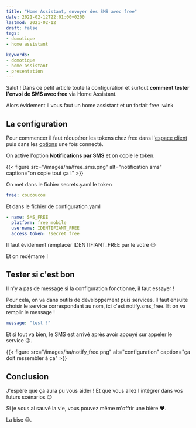 ```yaml
---
title: "Home Assistant, envoyer des SMS avec free"
date: 2021-02-12T22:01:00+0200
lastmod: 2021-02-12
draft: false
tags:
- domotique
- home assistant

keywords:
- domotique
- home assistant
- presentation
---
```


Salut ! Dans ce petit article toute la configuration et surtout **comment tester l'envoi de SMS avec free** via Home Assistant.

Alors évidement il vous faut un home assistant et un forfait free :wink

## La configuration

Pour commencer il faut récupérer les tokens chez free dans l'[espace client](https://mobile.free.fr/account/) puis dans les [options](https://mobile.free.fr/account/mes-options) une fois connecté.

On active l'option **Notifications par SMS** et on copie le token.

{{< figure src="/images/ha/free_sms.png" alt="notification sms" caption="on copie tout ça !" >}}

On met dans le fichier secrets.yaml le token

```yaml
free: coucoucou
```

Et dans le fichier de configuration.yaml

```yaml
- name: SMS_FREE
  platform: free_mobile
  username: IDENTIFIANT_FREE
  access_token: !secret free
```

Il faut évidement remplacer IDENTIFIANT_FREE par le votre :wink:

Et on redémarre !

## Tester si c'est bon

Il n'y a pas de message si la configuration fonctionne, il faut essayer !

Pour cela, on va dans outils de développement puis services.
Il faut ensuite choisir le service correspondant au nom, ici c'est notify.sms_free.
Et on va remplir le message !

```yaml
message: "test !"
```

Et si tout va bien, le SMS est arrivé après avoir appuyé sur appeler le service :wink:.

{{< figure src="/images/ha/notify_free.png" alt="configuration" caption="ça doit ressembler à ça" >}}

## Conclusion

J'espère que ça aura pu vous aider ! Et que vous allez l'intégrer dans vos futurs scénarios :wink:

Si je vous ai sauvé la vie, vous pouvez même m'offrir une bière :heart:.

La bise :wink:.
